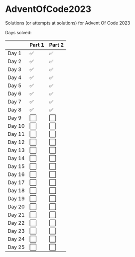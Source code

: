 # AdventOfCode2023
Solutions (or attempts at solutions) for Advent Of Code 2023


Days solved:

|      |Part 1|Part 2|
|------|-|-|
|Day  1|:white_check_mark:|:white_check_mark:|
|Day  2|:white_check_mark:|:white_check_mark:|
|Day  3|:white_check_mark:|:white_check_mark:|
|Day  4|:white_check_mark:|:white_check_mark:|
|Day  5|:white_check_mark:|:white_check_mark:|
|Day  6|:white_check_mark:|:white_check_mark:|
|Day  7|:white_check_mark:|:white_check_mark:|
|Day  8|:white_check_mark:|:white_check_mark:|
|Day  9|:white_large_square:|:white_large_square:|
|Day 10|:white_large_square:|:white_large_square:|
|Day 11|:white_large_square:|:white_large_square:|
|Day 12|:white_large_square:|:white_large_square:|
|Day 13|:white_large_square:|:white_large_square:|
|Day 14|:white_large_square:|:white_large_square:|
|Day 15|:white_large_square:|:white_large_square:|
|Day 16|:white_large_square:|:white_large_square:|
|Day 17|:white_large_square:|:white_large_square:|
|Day 18|:white_large_square:|:white_large_square:|
|Day 19|:white_large_square:|:white_large_square:|
|Day 20|:white_large_square:|:white_large_square:|
|Day 21|:white_large_square:|:white_large_square:|
|Day 22|:white_large_square:|:white_large_square:|
|Day 23|:white_large_square:|:white_large_square:|
|Day 24|:white_large_square:|:white_large_square:|
|Day 25|:white_large_square:|:white_large_square:|